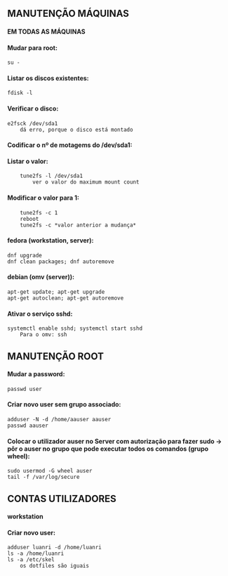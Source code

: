 ## MANUTENÇÃO MÁQUINAS
#### EM TODAS AS MÁQUINAS

#### Mudar para root:

	su -

#### Listar os discos existentes:

	fdisk -l

#### Verificar o disco:

	e2fsck /dev/sda1
		dá erro, porque o disco está montado

#### Codificar o nº de motagems do /dev/sda1:
#### 	Listar o valor:
	
		tune2fs -l /dev/sda1
			ver o valor do maximum mount count
#### 	Modificar o valor para 1:
	
		tune2fs -c 1
		reboot					
		tune2fs -c *valor anterior a mudança*

#### fedora (workstation, server):

    dnf upgrade
    dnf clean packages; dnf autoremove

#### debian (omv (server)):

    apt-get update; apt-get upgrade
    apt-get autoclean; apt-get autoremove

#### Ativar o serviço sshd:

	systemctl enable sshd; systemctl start sshd
		Para o omv: ssh



## MANUTENÇÃO ROOT

#### Mudar a password:

    passwd user

#### Criar novo user sem grupo associado:

    adduser -N -d /home/aauser aauser
    passwd aauser

#### Colocar o utilizador auser no Server com autorização para fazer sudo -> pôr o auser no grupo que pode executar todos os comandos (grupo wheel):

	sudo usermod -G wheel auser
	tail -f /var/log/secure



## CONTAS UTILIZADORES
#### workstation
#### Criar novo user:

	adduser luanri -d /home/luanri
	ls -a /home/luanri
	ls -a /etc/skel
	    os dotfiles são iguais

